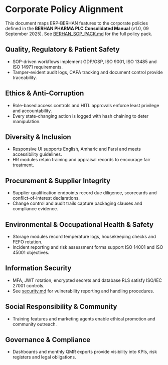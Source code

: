 # Corporate Policy Alignment

This document maps ERP-BERHAN features to the corporate policies defined in the **BERHAN PHARMA PLC Consolidated Manual** (v1.0, 09 September 2025). See [BERHAN_SOP_PACK.md](BERHAN_SOP_PACK.md) for the full policy pack.

## Quality, Regulatory & Patient Safety
- SOP-driven workflows implement GDP/GSP, ISO 9001, ISO 13485 and ISO 14971 requirements.
- Tamper-evident audit logs, CAPA tracking and document control provide traceability.

## Ethics & Anti-Corruption
- Role-based access controls and HITL approvals enforce least privilege and accountability.
- Every state-changing action is logged with hash chaining to deter manipulation.

## Diversity & Inclusion
- Responsive UI supports English, Amharic and Farsi and meets accessibility guidelines.
- HR modules retain training and appraisal records to encourage fair treatment.

## Procurement & Supplier Integrity
- Supplier qualification endpoints record due diligence, scorecards and conflict-of-interest declarations.
- Change control and audit trails capture packaging clauses and compliance evidence.

## Environmental & Occupational Health & Safety
- Storage modules record temperature logs, housekeeping checks and FEFO rotation.
- Incident reporting and risk assessment forms support ISO 14001 and ISO 45001 objectives.

## Information Security
- MFA, JWT rotation, encrypted secrets and database RLS satisfy ISO/IEC 27001 controls.
- See [security.md](../SECURITY.md) for vulnerability reporting and handling procedures.

## Social Responsibility & Community
- Training features and marketing agents enable ethical promotion and community outreach.

## Governance & Compliance
- Dashboards and monthly QMR exports provide visibility into KPIs, risk registers and legal obligations.
